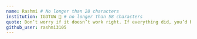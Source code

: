 ```yaml
---
name: Rashmi # No longer than 28 characters
institution: IGDTUW 🚩 # no longer than 58 characters
quote: Don’t worry if it doesn’t work right. If everything did, you’d be out of a job. # no longer than 100 characters, avoid using quotes(") to guarantee the format remains the same.
github_user: rashmi3105
---
```

